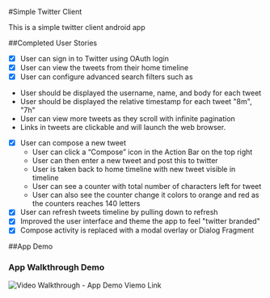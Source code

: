 #Simple Twitter Client

This is a simple twitter client android app

##Completed User Stories
  * [x] User can sign in to Twitter using OAuth login
  * [x] User can view the tweets from their home timeline
  * [x] User can configure advanced search filters such as
   * User should be displayed the username, name, and body for each tweet
   * User should be displayed the relative timestamp for each tweet "8m", "7h"
   * User can view more tweets as they scroll with infinite pagination
   * Links in tweets are clickable and will launch the web browser.
  * [x] User can compose a new tweet
    * User can click a “Compose” icon in the Action Bar on the top right
    * User can then enter a new tweet and post this to twitter
    * User is taken back to home timeline with new tweet visible in timeline
    * User can see a counter with total number of characters left for tweet
    * User can also see the counter change it colors to orange and red as the counters reaches 140 letters
  * [x] User can refresh tweets timeline by pulling down to refresh 
  * [x] Improved the user interface and theme the app to feel "twitter branded"
  * [x] Compose activity is replaced with a modal overlay or Dialog Fragment

##App Demo
### App Walkthrough Demo
![Video Walkthrough - App Demo Viemo Link](https://vimeo.com/107783123)
